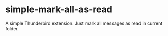 # simple-mark-all-as-read

A simple Thunderbird extension.
Just mark all messages as read in current folder.
